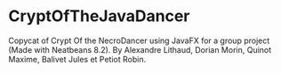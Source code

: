 # CryptOfTheJavaDancer
Copycat of Crypt Of the NecroDancer using JavaFX for a group project (Made with Neatbeans 8.2).
By Alexandre Lithaud, Dorian Morin, Quinot Maxime, Balivet Jules et Petiot Robin.